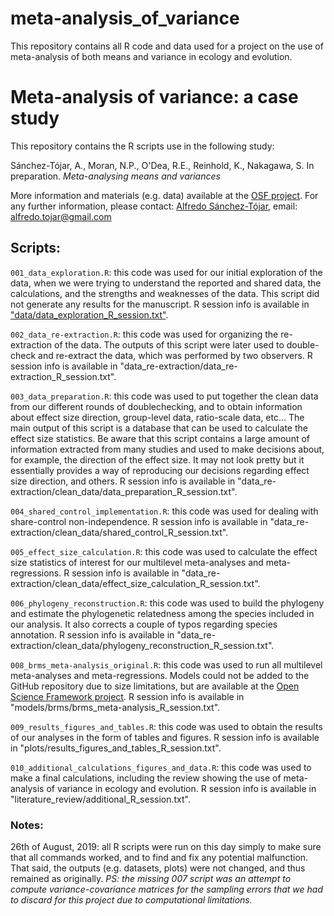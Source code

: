 # meta-analysis_of_variance
This repository contains all R code and data used for a project on the use of meta-analysis of both means and variance in ecology and evolution.


# Meta-analysis of variance: a case study

This repository contains the R scripts use in the following study:

Sánchez-Tójar, A., Moran, N.P., O'Dea, R.E., Reinhold, K., Nakagawa, S. In preparation. *Meta-analysing means and variances*

More information and materials (e.g. data) available at the [OSF project](https://osf.io/yjua8/). For any further information, please contact: [Alfredo Sánchez-Tójar](https://scholar.google.co.uk/citations?hl=en&user=Sh-Rjq8AAAAJ&view_op=list_works&sortby=pubdate), email: alfredo.tojar@gmail.com

## Scripts:

`001_data_exploration.R`: this code was used for our initial exploration of the data, when we were trying to understand the reported and shared data, the calculations, and the strengths and weaknesses of the data. This script did not generate any results for the manuscript. R session info is available in ["data/data_exploration_R_session.txt"](https://github.com/ASanchez-Tojar/meta-analysis_of_variance/blob/master/data/data_exploration_R_session.txt).

`002_data_re-extraction.R`: this code was used for organizing the re-extraction of the data. The outputs of this script were later used to double-check and re-extract the data, which was performed by two observers. R session info is available in "data_re-extraction/data_re-extraction_R_session.txt".

`003_data_preparation.R`: this code was used to put together the clean data from our different rounds of doublechecking, and to obtain information about effect size direction, group-level data, ratio-scale data, etc... The main output of this script is a database that can be used to calculate the effect size statistics. Be aware that this script contains a large amount of information extracted from many studies and used to make decisions about, for example, the direction of the effect size. It may not look pretty but it essentially provides a way of reproducing our decisions regarding effect size direction, and others. R session info is available in "data_re-extraction/clean_data/data_preparation_R_session.txt".

`004_shared_control_implementation.R`: this code was used for dealing with share-control non-independence. R session info is available in "data_re-extraction/clean_data/shared_control_R_session.txt".

`005_effect_size_calculation.R`: this code was used to calculate the effect size statistics of interest for our multilevel meta-analyses and meta-regressions. R session info is available in "data_re-extraction/clean_data/effect_size_calculation_R_session.txt".

`006_phylogeny_reconstruction.R`: this code was used to build the phylogeny and estimate the phylogenetic relatedness among the species included in our analysis. It also corrects a couple of typos regarding species annotation. R session info is available in "data_re-extraction/clean_data/phylogeny_reconstruction_R_session.txt".

`008_brms_meta-analysis_original.R`: this code was used to run all multilevel meta-analyses and meta-regressions. Models could not be added to the GitHub repository due to size limitations, but are available at the [Open Science Framework project](https://osf.io/zy7k2/). R session info is available in "models/brms/brms_meta-analysis_R_session.txt".

`009_results_figures_and_tables.R`: this code was used to obtain the results of our analyses in the form of tables and figures. R session info is available in "plots/results_figures_and_tables_R_session.txt".

`010_additional_calculations_figures_and_data.R`: this code was used to make a final calculations, including the review showing the use of meta-analysis of variance in ecology and evolution. R session info is available in "literature_review/additional_R_session.txt".

### Notes:

26th of August, 2019: all R scripts were run on this day simply to make sure that all commands worked, and to find and fix any potential malfunction. That said, the outputs (e.g. datasets, plots) were not changed, and thus remained as originally. *PS: the missing 007 script was an attempt to compute variance-covariance matrices for the sampling errors that we had to discard for this project due to computational limitations.* 
